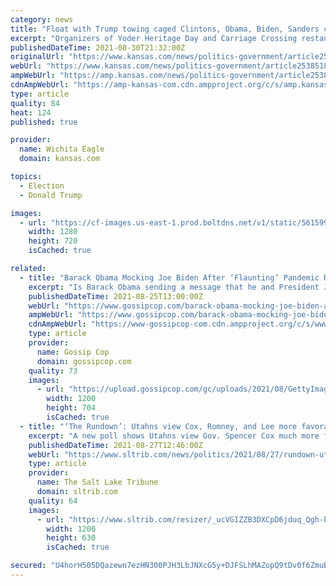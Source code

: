 ```yaml
---
category: news
title: "Float with Trump towing caged Clintons, Obama, Biden, Sanders crashes Amish parade"
excerpt: "Organizers of Yoder Heritage Day and Carriage Crossing restaurant disavow float and claim not to know who was behind it"
publishedDateTime: 2021-08-30T21:32:00Z
originalUrl: "https://www.kansas.com/news/politics-government/article253851843.html"
webUrl: "https://www.kansas.com/news/politics-government/article253851843.html"
ampWebUrl: "https://amp.kansas.com/news/politics-government/article253851843.html"
cdnAmpWebUrl: "https://amp-kansas-com.cdn.ampproject.org/c/s/amp.kansas.com/news/politics-government/article253851843.html"
type: article
quality: 84
heat: 124
published: true

provider:
  name: Wichita Eagle
  domain: kansas.com

topics:
  - Election
  - Donald Trump

images:
  - url: "https://cf-images.us-east-1.prod.boltdns.net/v1/static/5615998037001/b4b4d1de-761b-4a6b-9391-e003e5f44b22/7160e791-51b3-4239-8ab8-fa2030ad6e78/1280x720/match/image.jpg"
    width: 1280
    height: 720
    isCached: true

related:
  - title: "Barack Obama Mocking Joe Biden After ‘Flaunting’ Pandemic Rules For Party?"
    excerpt: "Is Barack Obama sending a message that he and President Joe Biden are no longer friends? One tabloid cover story insists Biden has declared the former"
    publishedDateTime: 2021-08-25T13:00:00Z
    webUrl: "https://www.gossipcop.com/barack-obama-mocking-joe-biden-after-flaunting-pandemic-rules-for-party/2571259/"
    ampWebUrl: "https://www.gossipcop.com/barack-obama-mocking-joe-biden-after-flaunting-pandemic-rules-for-party/2571259/?amp"
    cdnAmpWebUrl: "https://www-gossipcop-com.cdn.ampproject.org/c/s/www.gossipcop.com/barack-obama-mocking-joe-biden-after-flaunting-pandemic-rules-for-party/2571259/?amp"
    type: article
    provider:
      name: Gossip Cop
      domain: gossipcop.com
    quality: 73
    images:
      - url: "https://upload.gossipcop.com/gc/uploads/2021/08/GettyImages-632229442.jpg"
        width: 1200
        height: 704
        isCached: true
  - title: "‘The Rundown’: Utahns view Cox, Romney, and Lee more favorably than Biden and Trump"
    excerpt: "A new poll shows Utahns view Gov. Spencer Cox much more favorably than Sens. Mitt Romney and Mike Lee. He also gets higher favorability ratings than President Joe Biden and former President Donald Trump."
    publishedDateTime: 2021-08-27T12:46:00Z
    webUrl: "https://www.sltrib.com/news/politics/2021/08/27/rundown-utahns-view-cox/"
    type: article
    provider:
      name: The Salt Lake Tribune
      domain: sltrib.com
    quality: 64
    images:
      - url: "https://www.sltrib.com/resizer/_ucVGIZZB3DXCpD6jduq_Qgh-bE=/1200x630/cloudfront-us-east-1.images.arcpublishing.com/sltrib/D2NAG4FCOBGG3KKMTB5XT3WKVM.jpg"
        width: 1200
        height: 630
        isCached: true

secured: "U4horH505DQazewn7ezHN300PJH3LbJNXcG5y+DJFSLhMAZopQ9tDv0f6ZmuBM72pdgPYKEaTh/cW9vGP4wOJfHWMjM55gucbvYVUrJLnGWRQ8o+VyMgU1y8EkcxjSzdlTbWkCaXj/qSYNAaHBrZHTw+RqAeSqZ9jrIj3Bd8Ip2aQQWxvZR1bAx9ZgCVWgCO+72F/6yHUQWcklDUSjWkwdW+RzAzV7n9kG6kbCTA4idaePu0GW89uujONRp6RwQQVcCIA976uSjtw7CeWgNigxUx5FkGEIJHsCHceBEz9LPkITnjDAEGjs3PtJybB1h90yfBvvVm2GM1LcGzT9oePIhCdUVnEGQPXMIJ3V+KcMM=;GMY46I9mM2oAt3nqcHXtvw=="
---
```


